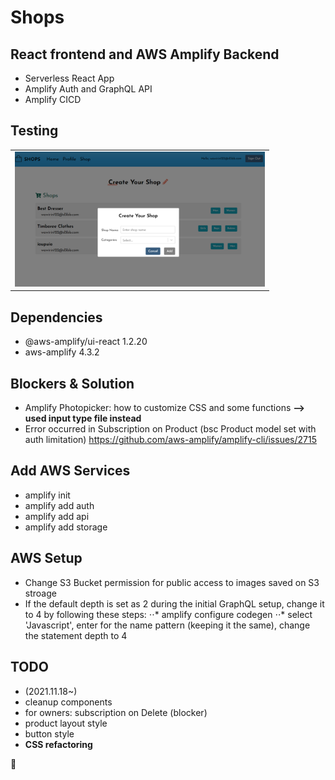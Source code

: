 # Shops
## React frontend and AWS Amplify Backend
- Serverless React App
- Amplify Auth and GraphQL API
- Amplify CICD

## Testing

<table>
<tbody>
 <tr>
<td align="center">
<img  style="width:400px" src="https://github.com/jparkley/shops-react-amplify-serverless/blob/master/screenshot-react-amplify-shops-01.png"> 
</td>
</tr>
 </tbody>
</table>

## Dependencies
- @aws-amplify/ui-react 1.2.20
- aws-amplify 4.3.2

## Blockers & Solution
- Amplify Photopicker: how to customize CSS and some functions
**--> used input type file instead**
- Error occurred in Subscription on Product (bsc Product model set with auth limitation)
https://github.com/aws-amplify/amplify-cli/issues/2715


## Add AWS Services
- amplify init
- amplify add auth
- amplify add api
- amplify add storage


## AWS Setup
- Change S3 Bucket permission for public access to images saved on S3 stroage
- If the default depth is set as 2 during the initial GraphQL setup, change it to 4 by following these steps:
⋅⋅* amplify configure codegen
⋅⋅* select 'Javascript', enter for the name pattern (keeping it the same), change the statement depth to 4


## TODO
- (2021.11.18~)
- cleanup components
- for owners: subscription on Delete (blocker)
- product layout style
- button style
- **CSS refactoring**


:musical_note:
